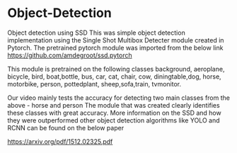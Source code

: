 # Object-Detection
Object detection using SSD
This was simple object detection implementation using the Single Shot Multibox Detecter module created in Pytorch. The pretrained pytorch module was imported from the below link 
https://github.com/amdegroot/ssd.pytorch


This module is pretrained on the following classes 
background, aeroplane, bicycle, bird, boat,bottle, bus, car, cat, chair, cow, diningtable,dog, horse, motorbike, person, pottedplant, sheep,sofa,train, tvmonitor.


Our video mainly tests the accuracy for detecting two main classes from the above - horse and person
The module that was created clearly identifies these classes with great accuracy. More information on the SSD and how they were outperformed other object detection algorithms like YOLO and RCNN can be found on the below paper


https://arxiv.org/pdf/1512.02325.pdf




